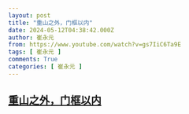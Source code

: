 ```yaml
---
layout: post
title: "重山之外，门框以内"
date: 2024-05-12T04:38:42.000Z
author: 崔永元
from: https://www.youtube.com/watch?v=gs7IiC6Ta9E
tags: [ 崔永元 ]
comments: True
categories: [ 崔永元 ]
---
```

<!--1715488722000-->
[重山之外，门框以内](https://www.youtube.com/watch?v=gs7IiC6Ta9E)
------

<div>

</div>
